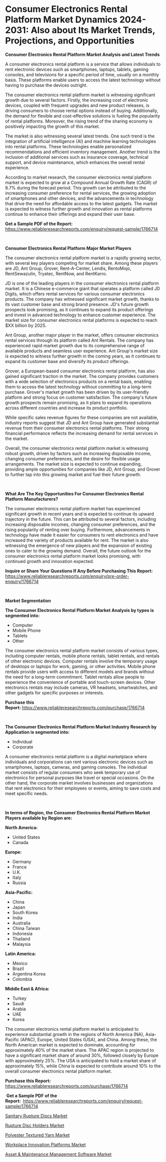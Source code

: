 <p><h1>Consumer Electronics Rental Platform Market Dynamics 2024-2031: Also about Its Market Trends, Projections, and Opportunities</h1></p><p><strong>Consumer Electronics Rental Platform Market Analysis and Latest Trends</strong></p>
<p><p>A consumer electronics rental platform is a service that allows individuals to rent electronic devices such as smartphones, laptops, tablets, gaming consoles, and televisions for a specific period of time, usually on a monthly basis. These platforms enable users to access the latest technology without having to purchase the devices outright.</p><p>The consumer electronics rental platform market is witnessing significant growth due to several factors. Firstly, the increasing cost of electronic devices, coupled with frequent upgrades and new product releases, is driving consumers to choose rental options instead of buying. Additionally, the demand for flexible and cost-effective solutions is fueling the popularity of rental platforms. Moreover, the rising trend of the sharing economy is positively impacting the growth of this market.</p><p>The market is also witnessing several latest trends. One such trend is the integration of artificial intelligence (AI) and machine learning technologies into rental platforms. These technologies enable personalized recommendations and efficient inventory management. Another trend is the inclusion of additional services such as insurance coverage, technical support, and device maintenance, which enhances the overall rental experience.</p><p>According to market research, the consumer electronics rental platform market is expected to grow at a Compound Annual Growth Rate (CAGR) of 8.7% during the forecast period. This growth can be attributed to the increasing consumer preference for rental services, the growing adoption of smartphones and other devices, and the advancements in technology that drive the need for affordable access to the latest gadgets. The market is expected to witness further growth and innovation as rental platforms continue to enhance their offerings and expand their user base.</p></p>
<p><strong>Get a Sample PDF of the Report:&nbsp;</strong> <a href="https://www.reliableresearchreports.com/enquiry/request-sample/1766714">https://www.reliableresearchreports.com/enquiry/request-sample/1766714</a></p>
<p>&nbsp;</p>
<p><strong>Consumer Electronics Rental Platform Major Market Players</strong></p>
<p><p>The consumer electronics rental platform market is a rapidly growing sector, with several key players competing for market share. Among these players are JD, Ant Group, Grover, Rent-A-Center, Lendis, RentoMojo, RentSewazulin, Tryatec, RentNow, and RentKarro.</p><p>JD is one of the leading players in the consumer electronics rental platform market. It is a Chinese e-commerce giant that operates a platform called JD Digits, which offers rental services for various consumer electronics products. The company has witnessed significant market growth, thanks to its vast customer base and strong brand presence. JD's future growth prospects look promising, as it continues to expand its product offerings and invest in advanced technology to enhance customer experience. The market size for consumer electronics rental platforms is expected to reach $XX billion by 2025.</p><p>Ant Group, another major player in the market, offers consumer electronics rental services through its platform called Ant Rentals. The company has experienced rapid market growth due to its comprehensive range of available products and seamless user experience. Ant Group's market size is expected to witness further growth in the coming years, as it continues to expand its customer base and diversify its product offerings.</p><p>Grover, a European-based consumer electronics rental platform, has also gained significant traction in the market. The company provides customers with a wide selection of electronics products on a rental basis, enabling them to access the latest technology without committing to a long-term purchase. Grover's market growth has been driven by its user-friendly platform and strong focus on customer satisfaction. The company's future growth prospects remain promising, as it plans to expand its operations across different countries and increase its product portfolio.</p><p>While specific sales revenue figures for these companies are not available, industry reports suggest that JD and Ant Group have generated substantial revenue from their consumer electronics rental platforms. Their strong financial performance reflects the increasing demand for rental services in the market.</p><p>Overall, the consumer electronics rental platform market is witnessing robust growth, driven by factors such as increasing disposable income, changing consumer preferences, and the desire for flexible usage arrangements. The market size is expected to continue expanding, providing ample opportunities for companies like JD, Ant Group, and Grover to further tap into this growing market and fuel their future growth.</p></p>
<p>&nbsp;</p>
<p><strong>What Are The Key Opportunities For Consumer Electronics Rental Platform Manufacturers?</strong></p>
<p><p>The consumer electronics rental platform market has experienced significant growth in recent years and is expected to continue its upward trajectory in the future. This can be attributed to several factors, including increasing disposable incomes, changing consumer preferences, and the rising popularity of renting over buying. Furthermore, advancements in technology have made it easier for consumers to rent electronics and have increased the variety of products available for rent. The market is also witnessing the emergence of new players and the expansion of existing ones to cater to the growing demand. Overall, the future outlook for the consumer electronics rental platform market looks promising, with continued growth and innovation expected.</p></p>
<p><strong>Inquire or Share Your Questions If Any Before Purchasing This Report:</strong> <a href="https://www.reliableresearchreports.com/enquiry/pre-order-enquiry/1766714">https://www.reliableresearchreports.com/enquiry/pre-order-enquiry/1766714</a></p>
<p>&nbsp;</p>
<p><strong>Market Segmentation</strong></p>
<p><strong>The Consumer Electronics Rental Platform Market Analysis by types is segmented into:</strong></p>
<p><ul><li>Computer</li><li>Mobile Phone</li><li>Tablets</li><li>Other</li></ul></p>
<p><p>The consumer electronics rental platform market consists of various types, including computer rentals, mobile phone rentals, tablet rentals, and rentals of other electronic devices. Computer rentals involve the temporary usage of desktops or laptops for work, gaming, or other activities. Mobile phone rentals provide users with access to different models and brands without the need for a long-term commitment. Tablet rentals allow people to experience the convenience of portable and touch-screen devices. Other electronics rentals may include cameras, VR headsets, smartwatches, and other gadgets for specific purposes or interests.</p></p>
<p><strong>Purchase this Report:&nbsp;</strong><a href="https://www.reliableresearchreports.com/purchase/1766714">https://www.reliableresearchreports.com/purchase/1766714</a></p>
<p>&nbsp;</p>
<p><strong>The Consumer Electronics Rental Platform Market Industry Research by Application is segmented into:</strong></p>
<p><ul><li>Individual</li><li>Corporate</li></ul></p>
<p><p>A consumer electronics rental platform is a digital marketplace where individuals and corporations can rent various electronic devices such as smartphones, laptops, cameras, and gaming consoles. The individual market consists of regular consumers who seek temporary use of electronics for personal purposes like travel or special occasions. On the other hand, the corporate market involves businesses and organizations that rent electronics for their employees or events, aiming to save costs and meet specific needs.</p></p>
<p>&nbsp;</p>
<p><strong>In terms of Region, the Consumer Electronics Rental Platform Market Players available by Region are:</strong></p>
<p>
    <p> <strong> North America: </strong>
        <ul>
            <li>United States</li>
            <li>Canada</li>
        </ul>
        </p> 
    <p> <strong> Europe: </strong>
        <ul>
            <li>Germany</li>
            <li>France</li>
            <li>U.K.</li>
            <li>Italy</li>
            <li>Russia</li>
        </ul>
        </p> 
    <p> <strong> Asia-Pacific: </strong>
        <ul>
            <li>China</li>
            <li>Japan</li>
            <li>South Korea</li>
            <li>India</li>
            <li>Australia</li>
            <li>China Taiwan</li>
            <li>Indonesia</li>
            <li>Thailand</li>
            <li>Malaysia</li>
        </ul>
        </p> 
    <p> <strong> Latin America: </strong>
        <ul>
            <li>Mexico</li>
            <li>Brazil</li>
            <li>Argentina Korea</li>
            <li>Colombia</li>
        </ul>
        </p> 
    <p> <strong> Middle East & Africa: </strong>
        <ul>
            <li>Turkey</li>
            <li>Saudi</li>
            <li>Arabia</li>
            <li>UAE</li>
            <li>Korea</li>
        </ul>
    </p>
    </p>
<p><p>The consumer electronics rental platform market is anticipated to experience substantial growth in the regions of North America (NA), Asia-Pacific (APAC), Europe, United States (USA), and China. Among these, the North American market is expected to dominate, accounting for approximately 40% of the market share. The APAC region is projected to have a significant market share of around 30%, followed closely by Europe with approximately 25%. The USA is anticipated to hold a market share of approximately 15%, while China is expected to contribute around 10% to the overall consumer electronics rental platform market.</p></p>
<p><strong>Purchase this Report: </strong><a href="https://www.reliableresearchreports.com/purchase/1766714">https://www.reliableresearchreports.com/purchase/1766714</a></p>
<p>&nbsp;<strong>Get a Sample PDF of the Report:&nbsp;&nbsp;</strong><a href="https://www.reliableresearchreports.com/enquiry/request-sample/1766714">https://www.reliableresearchreports.com/enquiry/request-sample/1766714</a></p>
<p><strong></strong></p>
<p><p><a href="https://medium.com/p/8e7371391e4d/edit">Sanitary Rupture Discs Market</a></p><p><a href="https://medium.com/p/d0adfb845aaf/edit">Rupture Disc Holders Market</a></p><p><a href="https://medium.com/p/9705c2d2da25/edit">Polyester Textured Yarn Market</a></p><p><a href="https://medium.com/@soloncarter43/workplace-innovation-platforms-market-analysis-its-cagr-market-segmentation-and-global-industry-6dd681d61d55">Workplace Innovation Platforms Market</a></p><p><a href="https://medium.com/p/3afc9f79aed8/edit">Asset & Maintenance Management Software Market</a></p></p>